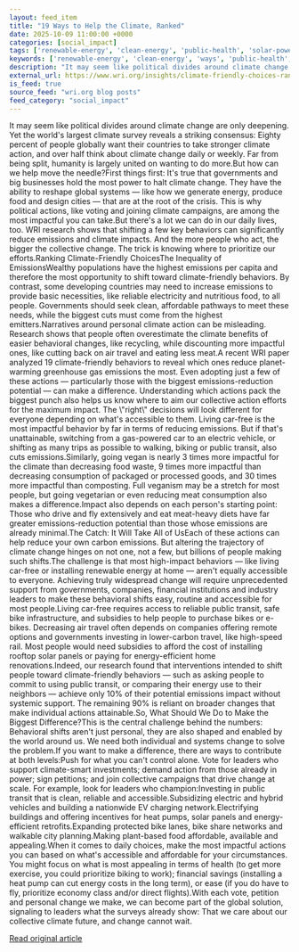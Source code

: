 ```yaml
---
layout: feed_item
title: "19 Ways to Help the Climate, Ranked"
date: 2025-10-09 11:00:00 +0000
categories: [social_impact]
tags: ['renewable-energy', 'clean-energy', 'public-health', 'solar-power', 'urgent', 'climate-health']
keywords: ['renewable-energy', 'clean-energy', 'ways', 'public-health', 'help', 'solar-power', 'climate', 'urgent']
description: "It may seem like political divides around climate change are only deepening"
external_url: https://www.wri.org/insights/climate-friendly-choices-ranked
is_feed: true
source_feed: "wri.org blog posts"
feed_category: "social_impact"
---
```


It may seem like political divides around climate change are only deepening. Yet the world's largest climate survey reveals a striking consensus: Eighty percent of people globally want their countries to take stronger climate action, and over half think about climate change daily or weekly. Far from being split, humanity is largely united on wanting to do more.But how can we help move the needle?First things first: It's true that governments and big businesses hold the most power to halt climate change. They have the ability to reshape global systems — like how we generate energy, produce food and design cities — that are at the root of the crisis. This is why political actions, like voting and joining climate campaigns, are among the most impactful you can take.But there's a lot we can do in our daily lives, too. WRI research shows that shifting a few key behaviors can significantly reduce emissions and climate impacts. And the more people who act, the bigger the collective change. The trick is knowing where to prioritize our efforts.Ranking Climate-Friendly ChoicesThe Inequality of EmissionsWealthy populations have the highest emissions per capita and therefore the most opportunity to shift toward climate-friendly behaviors. By contrast, some developing countries may need to increase emissions to provide basic necessities, like reliable electricity and nutritious food, to all people. Governments should seek clean, affordable pathways to meet these needs, while the biggest cuts must come from the highest emitters.Narratives around personal climate action can be misleading. Research shows that people often overestimate the climate benefits of easier behavioral changes, like recycling, while discounting more impactful ones, like cutting back on air travel and eating less meat.A recent WRI paper analyzed 19 climate-friendly behaviors to reveal which ones reduce planet-warming greenhouse gas emissions the most. Even adopting just a few of these actions — particularly those with the biggest emissions-reduction potential — can make a difference. Understanding which actions pack the biggest punch also helps us know where to aim our collective action efforts for the maximum impact. The \\"right\\" decisions will look different for everyone depending on what's accessible to them. Living car-free is the most impactful behavior by far in terms of reducing emissions. But if that's unattainable, switching from a gas-powered car to an electric vehicle, or shifting as many trips as possible to walking, biking or public transit, also cuts emissions.Similarly, going vegan is nearly 3 times more impactful for the climate than decreasing food waste, 9 times more impactful than decreasing consumption of packaged or processed goods, and 30 times more impactful than composting. Full veganism may be a stretch for most people, but going vegetarian or even reducing meat consumption also makes a difference.Impact also depends on each person's starting point: Those who drive and fly extensively and eat meat-heavy diets have far greater emissions-reduction potential than those whose emissions are already minimal.The Catch: It Will Take All of UsEach of these actions can help reduce your own carbon emissions. But altering the trajectory of climate change hinges on not one, not a few, but billions of people making such shifts.The challenge is that most high-impact behaviors — like living car-free or installing renewable energy at home — aren't equally accessible to everyone. Achieving truly widespread change will require unprecedented support from governments, companies, financial institutions and industry leaders to make these behavioral shifts easy, routine and accessible for most people.Living car-free requires access to reliable public transit, safe bike infrastructure, and subsidies to help people to purchase bikes or e-bikes. Decreasing air travel often depends on companies offering remote options and governments investing in lower-carbon travel, like high-speed rail. Most people would need subsidies to afford the cost of installing rooftop solar panels or paying for energy-efficient home renovations.Indeed, our research found that interventions intended to shift people toward climate-friendly behaviors — such as asking people to commit to using public transit, or comparing their energy use to their neighbors — achieve only 10% of their potential emissions impact without systemic support. The remaining 90% is reliant on broader changes that make individual actions attainable.So, What Should We Do to Make the Biggest Difference?This is the central challenge behind the numbers: Behavioral shifts aren't just personal, they are also shaped and enabled by the world around us. We need both individual and systems change to solve the problem.If you want to make a difference, there are ways to contribute at both levels:Push for what you can't control alone. Vote for leaders who support climate-smart investments; demand action from those already in power; sign petitions; and join collective campaigns that drive change at scale. For example, look for leaders who champion:Investing in public transit that is clean, reliable and accessible.Subsidizing electric and hybrid vehicles and building a nationwide EV charging network.Electrifying buildings and offering incentives for heat pumps, solar panels and energy-efficient retrofits.Expanding protected bike lanes, bike share networks and walkable city planning.Making plant-based food affordable, available and appealing.When it comes to daily choices, make the most impactful actions you can based on what's accessible and affordable for your circumstances. You might focus on what is most appealing in terms of health (to get more exercise, you could prioritize biking to work); financial savings (installing a heat pump can cut energy costs in the long term), or ease (if you do have to fly, prioritize economy class and/or direct flights).With each vote, petition and personal change we make, we can become part of the global solution, signaling to leaders what the surveys already show: That we care about our collective climate future, and change cannot wait.

[Read original article](https://www.wri.org/insights/climate-friendly-choices-ranked)
